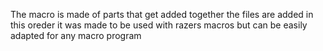 The macro is made of parts that get added together the files are added in this oreder
it was made to be used with razers macros but can be easily adapted for any macro program
<!--<header>
  <+/-file>
    <loop_header_1>loopcount<loop_header_2>
    <click>
    <loop_footer_1>loopcount<loop_footer_2>
<footer>-->
